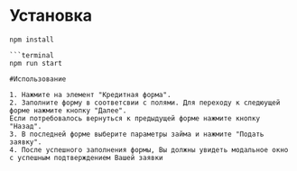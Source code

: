 # Установка 


```basg
npm install

```terminal
npm run start

#Использование

1. Нажмите на элемент "Кредитная форма".
2. Заполните форму в соответсвии с полями. Для переходу к следюущей форме нажмите кнопку "Далее".
Если потребовалось вернуться к предыдущей форме нажмите кнопку "Назад".
3. В последней форме выберите параметры займа и нажмите "Подать заявку".
4. После успешного заполнения формы, Вы должны увидеть модальное окно с успешным подтверждением Вашей заявки
